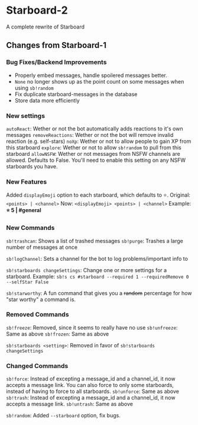 # Starboard-2
A complete rewrite of Starboard

## Changes from Starboard-1
### Bug Fixes/Backend Improvements
 - Properly embed messages, handle spoilered messages better.
 - `None` no longer shows up as the point count on some messages when using `sb!random`
 - Fix duplicate starboard-messages in the database
 - Store data more efficiently

### New settings
`autoReact`: Wether or not the bot automatically adds reactions to it's own messages
`removeReactions`: Wether or not the bot will remove invalid reaction (e.g. self-stars)
`noXp`: Wether or not to allow people to gain XP from this starboard
`explore`: Wether or not to allow `sb!random` to pull from this starboard
`allowNSFW`: Wether or not messages from NSFW channels are allowed. Defaults to False. You'll need to enable this setting on any NSFW starboards you have.

### New Features
Added `displayEmoji` option to each starboard, which defaults to :star:.
Original: `<points> | <channel>`
Now: `<displayEmoji> <points> | <channel>`
Example: **:star: 5 | #general**

### New Commands
`sb!trashcan`: Shows a list of trashed messages
`sb!purge`: Trashes a large number of messages at once

`sb!logChannel`: Sets a channel for the bot to log problems/important info to

`sb!starboards changeSettings`: Change one or more settings for a starboard.
Example: `sb!s cs #starboard --required 1 --requiredRemove 0 --selfStar False`

`sb!starworthy`: A fun command that gives you a ~~random~~ percentage for how "star worthy" a command is.

### Removed Commands
`sb!freeze`: Removed, since it seems to really have no use
`sb!unfreeze`: Same as above
`sb!frozen`: Same as above

`sb!starboards <setting>`: Removed in favor of `sb!starboards changeSettings`

### Changed Commands
`sb!force`: Instead of excepting a message_id and a channel_id, it now accepts a message link. You can also force to only some starboards, instead of having to force to all starboards.
`sb!unforce`: Same as above
`sb!trash`: Instead of excepting a message_id and a channel_id, it now accepts a message link. 
`sb!untrash`: Same as above

`sb!random`: Added `--starboard` option, fix bugs.

